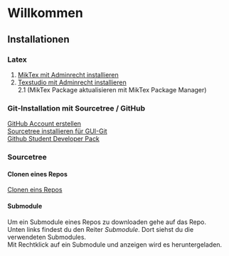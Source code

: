 # Willkommen

## Installationen
 ### Latex 
   1. [MikTex mit Adminrecht installieren](https://miktex.org/download)   
   2. [Texstudio mit Adminrecht installieren](https://www.texstudio.org)   
   2.1 (MikTex Package aktualisieren mit MikTex Package Manager)  


### Git-Installation mit Sourcetree / GitHub  
   [GitHub Account erstellen](https://www.github.com)  
   [Sourcetree installieren für GUI-Git](https://www.sourcetreeapp.com/)  
   [Github Student Developer Pack](https://www.openhsr.ch/tipps/github-education-pack/)  
   
### Sourcetree

#### Clonen eines Repos
[Clonen eins Repos](https://confluence.atlassian.com/bitbucket/clone-a-repository-223217891.html)


#### Submodule

Um ein Submodule eines Repos zu downloaden gehe auf das Repo.  
Unten links findest du den Reiter *Submodule*. Dort siehst du die verwendeten Submodules.  
Mit Rechtklick auf ein Submodule und anzeigen wird es heruntergeladen.

